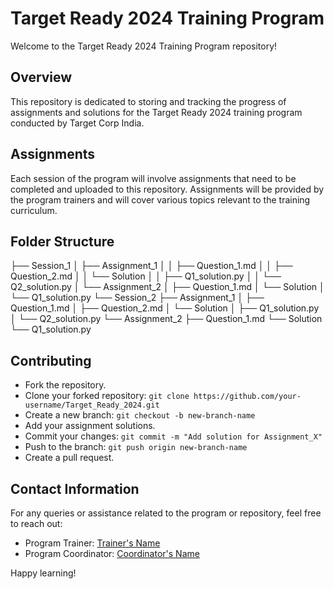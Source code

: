 # Target Ready 2024 Training Program

Welcome to the Target Ready 2024 Training Program repository!

## Overview
This repository is dedicated to storing and tracking the progress of assignments and solutions for the Target Ready 2024 training program conducted by Target Corp India. 

## Assignments
Each session of the program will involve assignments that need to be completed and uploaded to this repository. Assignments will be provided by the program trainers and will cover various topics relevant to the training curriculum.

## Folder Structure
├── Session_1
│   ├── Assignment_1
│   │   ├── Question_1.md
│   │   ├── Question_2.md
│   │   └── Solution
│   │       ├── Q1_solution.py
│   │       └── Q2_solution.py
│   └── Assignment_2
│       ├── Question_1.md
│       └── Solution
│           └── Q1_solution.py
└── Session_2
    ├── Assignment_1
    │   ├── Question_1.md
    │   ├── Question_2.md
    │   └── Solution
    │       ├── Q1_solution.py
    │       └── Q2_solution.py
    └── Assignment_2
        ├── Question_1.md
        └── Solution
            └── Q1_solution.py
## Contributing
- Fork the repository.
- Clone your forked repository: `git clone https://github.com/your-username/Target_Ready_2024.git`
- Create a new branch: `git checkout -b new-branch-name`
- Add your assignment solutions.
- Commit your changes: `git commit -m "Add solution for Assignment_X"`
- Push to the branch: `git push origin new-branch-name`
- Create a pull request.

## Contact Information
For any queries or assistance related to the program or repository, feel free to reach out:
- Program Trainer: [Trainer's Name](mailto:trainer@example.com)
- Program Coordinator: [Coordinator's Name](mailto:coordinator@example.com)

Happy learning!
